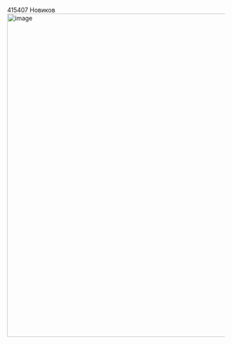 415407 Новиков
<img width="1148" height="749" alt="image" src="https://github.com/user-attachments/assets/62bffff3-cd02-4633-b4a4-8ae68f4f9428" />
